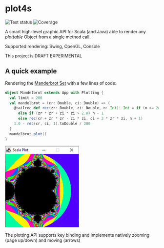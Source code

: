 # plot4s

![Test status](https://github.com/hbraux/plot4s/workflows/build/badge.svg)
![Coverage](https://raw.githubusercontent.com/hbraux/plot4s/master/coverage.svg)

A smart high-level graphic API for Scala (and Java) able to render any *plottable* Object from a single method call.

Supported rendering: Swing, OpenGL, Console

This project is DRAFT EXPERIMENTAL

## A quick example

Rendering the [Manderbrot Set](https://en.wikipedia.org/wiki/Mandelbrot_set) with a few lines of code:

```scala
object Mandelbrot extends App with Plotting {
  val limit = 200
  val mandelbrot = (cr: Double, ci: Double) => {
    @tailrec def rec(zr: Double, zi: Double, n: Int): Int = if (n >= 200) n
      else if (zr * zr + zi * zi > 2.0) n - 1
      else rec(cr + zr * zr - zi * zi, ci + 2 * zr * zi, n + 1)
    1.0 - rec(cr, ci, 1).toDouble / 200
  }
  mandelbrot.plot()
}
```

![images/QuickSample.png](images/QuickSample.png)

The plotting API supports key binding and implements natively zooming (page up/down) and moving (arrows)

